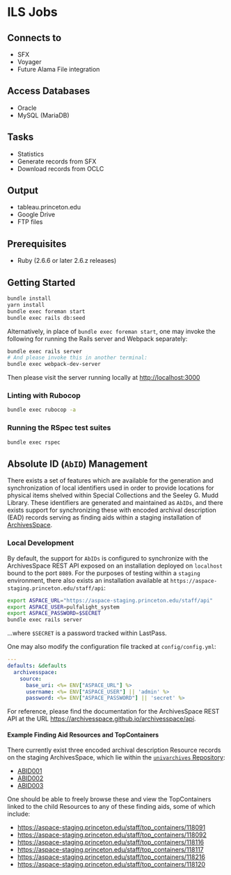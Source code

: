 # ILS Jobs

## Connects to
  * SFX
  * Voyager
  * Future Alama File integration

## Access Databases
  * Oracle
  * MySQL (MariaDB)

## Tasks
  * Statistics
  * Generate records from SFX
  * Download records from OCLC

## Output
  * tableau.princeton.edu
  * Google Drive
  * FTP files

## Prerequisites
- Ruby (2.6.6 or later 2.6.z releases)

## Getting Started

```bash
bundle install
yarn install
bundle exec foreman start
bundle exec rails db:seed
```

Alternatively, in place of `bundle exec foreman start`, one may invoke the following for running the Rails server and Webpack separately:
```bash
bundle exec rails server
# And please invoke this in another terminal:
bundle exec webpack-dev-server
```

Then please visit the server running locally at [http://localhost:3000](http://localhost:3000)

### Linting with Rubocop

```bash
bundle exec rubocop -a
```

### Running the RSpec test suites

```bash
bundle exec rspec
```

## Absolute ID (`AbID`) Management

There exists a set of features which are available for the generation and
synchronization of local identifiers used in order to provide locations for
physical items shelved within Special Collections and the Seeley G. Mudd Library.
These identifiers are generated and maintained as `AbIDs`, and there exists
support for synchronizing these with encoded archival description (EAD) records
serving as finding aids within a staging installation of [ArchivesSpace](https://archivesspace.org/).

### Local Development

By default, the support for `AbIDs` is configured to synchronize with the
ArchivesSpace REST API exposed on an installation deployed on `localhost` bound
to the port `8089`. For the purposes of testing within a `staging` environment,
there also exists an installation available at `https://aspace-staging.princeton.edu/staff/api`:

```bash
export ASPACE_URL="https://aspace-staging.princeton.edu/staff/api"
export ASPACE_USER=pulfalight_system
export ASPACE_PASSWORD=$SECRET
bundle exec rails server
```
...where `$SECRET` is a password tracked within LastPass.

One may also modify the configuration file tracked at `config/config.yml`:

```yaml
---
defaults: &defaults
  archivesspace:
    source:
      base_uri: <%= ENV["ASPACE_URL"] %>
      username: <%= ENV["ASPACE_USER"] || 'admin' %>
      password: <%= ENV["ASPACE_PASSWORD"] || 'secret' %>
```

For reference, please find the documentation for the ArchivesSpace REST API at the URL https://archivesspace.github.io/archivesspace/api.

#### Example Finding Aid Resources and TopContainers

There currently exist three encoded archival description Resource records on
the staging ArchivesSpace, which lie within the [`univarchives` Repository](https://aspace-staging.princeton.edu/staff/repositories/4):

- [ABID001](https://aspace-staging.princeton.edu/staff/resources/4188#tree::resource_4188)
- [ABID002](https://aspace-staging.princeton.edu/staff/resources/4189#tree::resource_4189)
- [ABID003](https://aspace-staging.princeton.edu/staff/resources/4190#tree::resource_4190)

One should be able to freely browse these and view the TopContainers linked to
the child Resources to any of these finding aids, some of which include:

- https://aspace-staging.princeton.edu/staff/top_containers/118091
- https://aspace-staging.princeton.edu/staff/top_containers/118092
- https://aspace-staging.princeton.edu/staff/top_containers/118116
- https://aspace-staging.princeton.edu/staff/top_containers/118117
- https://aspace-staging.princeton.edu/staff/top_containers/118216
- https://aspace-staging.princeton.edu/staff/top_containers/118120

